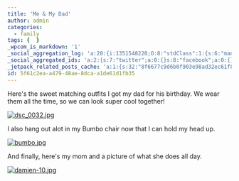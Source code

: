 ```yaml
---
title: 'Me & My Dad'
author: admin
categories:
  - family
tags: {  }
_wpcom_is_markdown: '1'
_social_aggregation_log: 'a:20:{i:1351548220;O:8:"stdClass":1:{s:6:"manual";s:0:"";}i:1351550068;O:8:"stdClass":1:{s:6:"manual";s:0:"";}i:1351552789;O:8:"stdClass":1:{s:6:"manual";s:0:"";}i:1351557538;O:8:"stdClass":1:{s:6:"manual";s:0:"";}i:1351565583;O:8:"stdClass":1:{s:6:"manual";s:0:"";}i:1351580800;O:8:"stdClass":1:{s:6:"manual";s:0:"";}i:1351610870;O:8:"stdClass":1:{s:6:"manual";s:0:"";}i:1351655176;O:8:"stdClass":1:{s:6:"manual";s:0:"";}i:1351743738;O:8:"stdClass":1:{s:6:"manual";s:0:"";}i:1351917051;O:8:"stdClass":1:{s:6:"manual";s:0:"";}i:1371995556;O:8:"stdClass":2:{s:6:"manual";b:0;s:5:"items";a:0:{}}i:1372016179;O:8:"stdClass":2:{s:6:"manual";b:0;s:5:"items";a:0:{}}i:1372032903;O:8:"stdClass":2:{s:6:"manual";b:0;s:5:"items";a:0:{}}i:1372042755;O:8:"stdClass":2:{s:6:"manual";b:0;s:5:"items";a:0:{}}i:1372153443;O:8:"stdClass":2:{s:6:"manual";b:0;s:5:"items";a:0:{}}i:1372308322;O:8:"stdClass":2:{s:6:"manual";b:0;s:5:"items";a:0:{}}i:1372569905;O:8:"stdClass":2:{s:6:"manual";b:0;s:5:"items";a:0:{}}i:1372887156;O:8:"stdClass":2:{s:6:"manual";b:0;s:5:"items";a:0:{}}i:1373058325;O:8:"stdClass":2:{s:6:"manual";b:0;s:5:"items";a:0:{}}i:1373231726;O:8:"stdClass":2:{s:6:"manual";b:0;s:5:"items";a:0:{}}}'
_social_aggregated_ids: 'a:2:{s:7:"twitter";a:0:{}s:8:"facebook";a:0:{}}'
_jetpack_related_posts_cache: 'a:1:{s:32:"8f6677c9d6b0f903e98ad32ec61f8deb";a:2:{s:7:"expires";i:1520338379;s:7:"payload";a:3:{i:0;a:1:{s:2:"id";i:528;}i:1;a:1:{s:2:"id";i:183;}i:2;a:1:{s:2:"id";i:9;}}}}'
id: 5f61c2ea-a479-48ae-8dca-a1de61d1fb35
---
```

<p>Here's the sweet matching outfits I got my dad for his birthday.  We wear them all the time, so we can look super cool together!</p>
<p><a href='http://family.chrisenns.com/wp3/wp-content/uploads/2007/09/dsc_0032.jpg' title='dsc_0032.jpg'><img src='http://family.chrisenns.com/wp3/wp-content/uploads/2007/09/dsc_0032.jpg' alt='dsc_0032.jpg' /></a></p>
<p>I also hang out alot in my Bumbo chair now that I can hold my head up.</p>
<p><a href='http://family.chrisenns.com/wp3/wp-content/uploads/2007/09/bumbo.jpg' title='bumbo.jpg'><img src='http://family.chrisenns.com/wp3/wp-content/uploads/2007/09/bumbo.jpg' alt='bumbo.jpg' /></a></p>
<p>And finally, here's my mom and a picture of what she does all day.</p>
<p><a href='http://family.chrisenns.com/wp3/wp-content/uploads/2007/09/damien-10.jpg' title='damien-10.jpg'><img src='http://family.chrisenns.com/wp3/wp-content/uploads/2007/09/damien-10.jpg' alt='damien-10.jpg' /></a></p>
